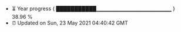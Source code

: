 - ⏳ Year progress { ███████████▁▁▁▁▁▁▁▁▁▁▁▁▁▁▁▁▁▁▁ } 38.96 %
- ⏰ Updated on Sun, 23 May 2021 04:40:42 GMT

